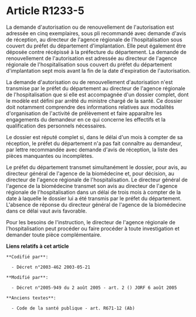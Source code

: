# Article R1233-5

La demande d'autorisation ou de renouvellement de l'autorisation est adressée en cinq exemplaires, sous pli recommandé avec
demande d'avis de réception, au directeur de l'agence régionale de l'hospitalisation sous couvert du préfet du département
d'implantation. Elle peut également être déposée contre récépissé à la préfecture du département. La demande de
renouvellement de l'autorisation est adressée au directeur de l'agence régionale de l'hospitalisation sous couvert du préfet
du département d'implantation sept mois avant la fin de la date d'expiration de l'autorisation.

La demande d'autorisation ou de renouvellement d'autorisation n'est transmise par le préfet du département au directeur de
l'agence régionale de l'hospitalisation que si elle est accompagnée d'un dossier complet, dont le modèle est défini par
arrêté du ministre chargé de la santé. Ce dossier doit notamment comprendre des informations relatives aux modalités
d'organisation de l'activité de prélèvement et faire apparaître les engagements du demandeur en ce qui concerne les effectifs
et la qualification des personnels nécessaires.

Le dossier est réputé complet si, dans le délai d'un mois à compter de sa réception, le préfet du département n'a pas fait
connaître au demandeur, par lettre recommandée avec demande d'avis de réception, la liste des pièces manquantes ou
incomplètes.

Le préfet du département transmet simultanément le dossier, pour avis, au directeur général de l'agence de la biomédecine et,
pour décision, au directeur de l'agence régionale de l'hospitalisation. Le directeur général de l'agence de la biomédecine
transmet son avis au directeur de l'agence régionale de l'hospitalisation dans un délai de trois mois à compter de la date à
laquelle le dossier lui a été transmis par le préfet du département. L'absence de réponse du directeur général de l'agence de
la biomédecine dans ce délai vaut avis favorable.

Pour les besoins de l'instruction, le directeur de l'agence régionale de l'hospitalisation peut procéder ou faire procéder à
toute investigation et demander toute pièce complémentaire.

**Liens relatifs à cet article**

	**Codifié par**:

	  - Décret n°2003-462 2003-05-21

	**Modifié par**:

	  - Décret n°2005-949 du 2 août 2005 - art. 2 () JORF 6 août 2005

	**Anciens textes**:

	  - Code de la santé publique - art. R671-12 (Ab)
